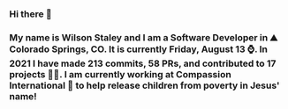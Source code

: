 ### Hi there 👋

### My name is Wilson Staley and I am a Software Developer in ⛰ Colorado Springs, CO.  It is currently Friday, August 13 ⌚. In 2021 I have made 213 commits, 58 PRs, and contributed to 17 projects 👨‍💻. I am currently working at Compassion International 🏢 to help release children from poverty in Jesus' name!